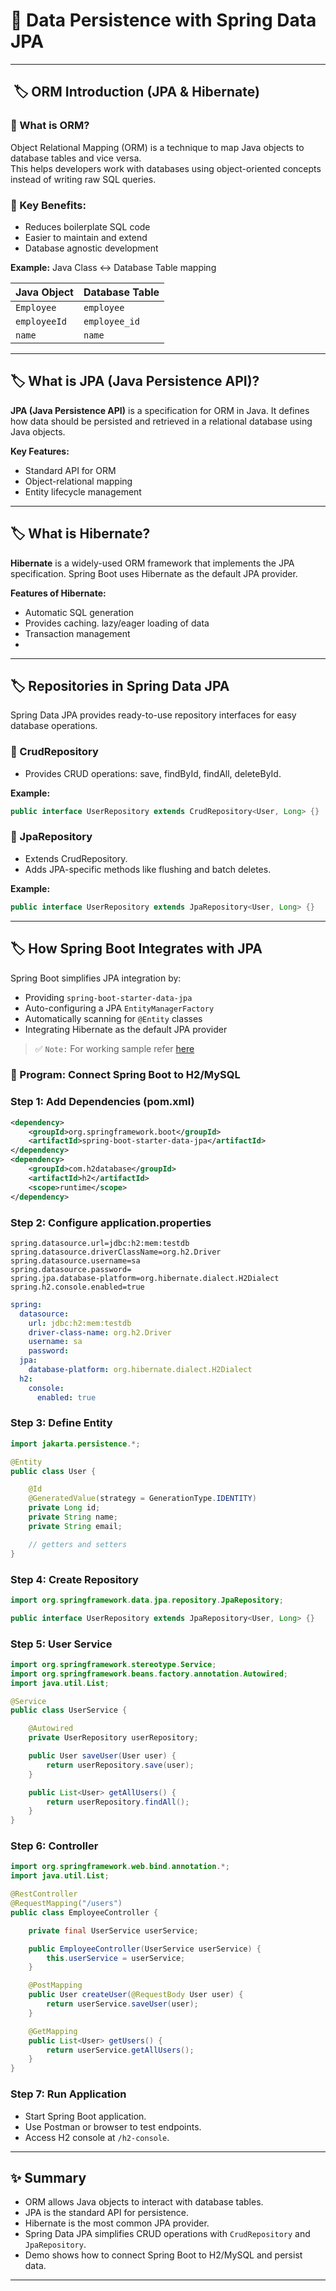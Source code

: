 # 🚀 Data Persistence with Spring Data JPA

---

## ️️ 🏷️ ORM Introduction (JPA & Hibernate)

### 🔹 What is ORM?

Object Relational Mapping (ORM) is a technique to map Java objects to database tables and vice versa.  
This helps developers work with databases using object-oriented concepts instead of writing raw SQL queries.

### 🔹 Key Benefits:

- Reduces boilerplate SQL code 
- Easier to maintain and extend 
- Database agnostic development

**Example:**
Java Class ↔ Database Table mapping

| Java Object  | Database Table |
| ------------ | -------------- |
| `Employee`   | `employee`     |
| `employeeId` | `employee_id`  |
| `name`       | `name`         |

---

## 🏷️ What is JPA (Java Persistence API)?

**JPA (Java Persistence API)** is a specification for ORM in Java. It defines how data should be persisted and retrieved in a relational database using Java objects.

**Key Features:**

* Standard API for ORM
* Object-relational mapping
* Entity lifecycle management

---

## 🏷️ What is Hibernate?

**Hibernate** is a widely-used ORM framework that implements the JPA specification. Spring Boot uses Hibernate as the default JPA provider.

**Features of Hibernate:**

* Automatic SQL generation
* Provides caching. lazy/eager loading of data
* Transaction management
* 

---

## 🏷️ Repositories in Spring Data JPA

Spring Data JPA provides ready-to-use repository interfaces for easy database operations.

### 🔹 CrudRepository

* Provides CRUD operations: save, findById, findAll, deleteById.

**Example:**

```java
public interface UserRepository extends CrudRepository<User, Long> {}
```

### 🔹 JpaRepository

* Extends CrudRepository.
* Adds JPA-specific methods like flushing and batch deletes.

**Example:**

```java
public interface UserRepository extends JpaRepository<User, Long> {}
```

---

## 🏷️ How Spring Boot Integrates with JPA

Spring Boot simplifies JPA integration by:

* Providing `spring-boot-starter-data-jpa`
* Auto-configuring a JPA `EntityManagerFactory`
* Automatically scanning for `@Entity` classes
* Integrating Hibernate as the default JPA provider

> ✅ `Note:` For working sample refer [here](../src/main/java/com/vednexgen/user)

### 📝 Program: Connect Spring Boot to H2/MySQL

### Step 1: Add Dependencies (pom.xml)

```xml
<dependency>
    <groupId>org.springframework.boot</groupId>
    <artifactId>spring-boot-starter-data-jpa</artifactId>
</dependency>
<dependency>
    <groupId>com.h2database</groupId>
    <artifactId>h2</artifactId>
    <scope>runtime</scope>
</dependency>
```

### Step 2: Configure application.properties

```properties
spring.datasource.url=jdbc:h2:mem:testdb
spring.datasource.driverClassName=org.h2.Driver
spring.datasource.username=sa
spring.datasource.password=
spring.jpa.database-platform=org.hibernate.dialect.H2Dialect
spring.h2.console.enabled=true
```

```yml
spring:
  datasource:
    url: jdbc:h2:mem:testdb
    driver-class-name: org.h2.Driver
    username: sa
    password:
  jpa:
    database-platform: org.hibernate.dialect.H2Dialect
  h2:
    console:
      enabled: true
```


### Step 3: Define Entity

```java
import jakarta.persistence.*;

@Entity
public class User {

    @Id
    @GeneratedValue(strategy = GenerationType.IDENTITY)
    private Long id;
    private String name;
    private String email;

    // getters and setters
}
```

### Step 4: Create Repository

```java
import org.springframework.data.jpa.repository.JpaRepository;

public interface UserRepository extends JpaRepository<User, Long> {}
```

### Step 5: User Service

```java
import org.springframework.stereotype.Service;
import org.springframework.beans.factory.annotation.Autowired;
import java.util.List;

@Service
public class UserService {

    @Autowired
    private UserRepository userRepository;

    public User saveUser(User user) {
        return userRepository.save(user);
    }

    public List<User> getAllUsers() {
        return userRepository.findAll();
    }
}
```

### Step 6: Controller

```java
import org.springframework.web.bind.annotation.*;
import java.util.List;

@RestController
@RequestMapping("/users")
public class EmployeeController {

    private final UserService userService;

    public EmployeeController(UserService userService) {
        this.userService = userService;
    }

    @PostMapping
    public User createUser(@RequestBody User user) {
        return userService.saveUser(user);
    }

    @GetMapping
    public List<User> getUsers() {
        return userService.getAllUsers();
    }
}
```

### Step 7: Run Application

* Start Spring Boot application.
* Use Postman or browser to test endpoints.
* Access H2 console at `/h2-console`.

---

## ✨ Summary

* ORM allows Java objects to interact with database tables.
* JPA is the standard API for persistence.
* Hibernate is the most common JPA provider.
* Spring Data JPA simplifies CRUD operations with `CrudRepository` and `JpaRepository`.
* Demo shows how to connect Spring Boot to H2/MySQL and persist data.

---
